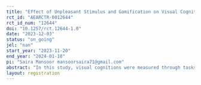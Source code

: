 ```yaml
---
title: "Effect of Unpleasant Stimulus and Gamification on Visual Cognitions and Mood of Congenitally Deaf Individuals and Normal Individuals: An Experimental Study"
rct_id: "AEARCTR-0012644"
rct_id_num: "12644"
doi: "10.1257/rct.12644-1.0"
date: "2023-12-03"
status: "on_going"
jel: "nan"
start_year: "2023-11-20"
end_year: "2024-01-10"
pi: "Saira Mansoor mansoorsaira71@gmail.com"
abstract: "In this study, visual cognitions were measured through tasks and the scale consists of three subscales i.e., memory, attention, and discrimination and the mood was measured through I-PANAS-SF. The game was administered as an intervention and the effect of the game and unpleasant stimulus was checked on deaf individuals and normal individuals. this experiment was performed on deaf and normal individuals via psychopy."
layout: registration
---
```


